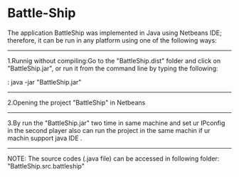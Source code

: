 # Battle-Ship

The application BattleShip was implemented in Java using Netbeans IDE; therefore, it can be run in any platform using one of the following ways:

--------------------------------------------------------------------------------------------------------
1.Runnig without compiling:Go to the "BattleShip.dist" folder and click on "BattleShip.jar", or run it from the command line by typing the following:

: java -jar "BattleShip.jar" 

--------------------------------------------------------------------------------------------------------
2.Opening the project "BattleShip" in Netbeans

--------------------------------------------------------------------------------------------------------
3.By run the "BattleShip.jar" two time in same machine and set ur IPconfig in the second player also can run the project in the same machin if ur machin support java IDE .

---------------------------------------------------------------------------------------------------------

NOTE: The source codes (.java file) can be accessed in following folder:
"BattleShip.src.battleship"
